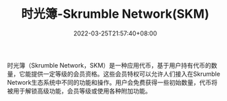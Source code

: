 ﻿---
weight: 
title: "时光簿-Skrumble Network(SKM)"
description: "时光簿（Skrumble Network，SKM）是一种应用代币，基于用户持有代币的数量，它能提供一定等级的会员资格"
date: 2022-03-25T21:57:40+08:00
lastmod: 2022-03-25T16:45:40+08:00
draft: false
authors: ["Metabd"]
featuredImage: "shiguangbu-skrumble-networkskm.webp"
link: ""
tags: ["数字代币","时光簿-Skrumble Network(SKM)"]
categories: ["navigation"]
navigation: ["数字代币"]
lightgallery: true
toc: true
pinned: false
recommend: false
recommend1: false
---
时光簿（Skrumble Network，SKM）是一种应用代币，基于用户持有代币的数量，它能提供一定等级的会员资格。这些会员特权可以允许人们接入在Skrumble Network生态系统中不同的功能和操作。用户会免费获得一些初始数量，代币将被用于解锁高级功能，会员等级或使用各种附加功能。
